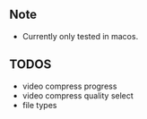 ## Note

- Currently only tested in macos.

## TODOS

- video compress progress
- video compress quality select
- file types

